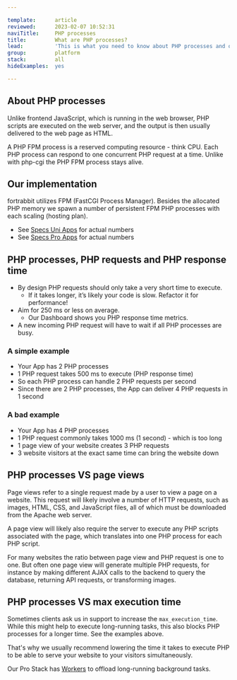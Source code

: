 ```yaml
---

template:      article
reviewed:      2023-02-07 10:52:31
naviTitle:     PHP processes
title:         What are PHP processes?
lead:          'This is what you need to know about PHP processes and our implementation.'
group:         platform
stack:         all
hideExamples:  yes

---
```


## About PHP processes

Unlike frontend JavaScript, which is running in the web browser, PHP scripts are executed on the web server, and the output is then usually delivered to the web page as HTML.

A PHP FPM process is a reserved computing resource - think CPU. Each PHP process can respond to one concurrent PHP request at a time. Unlike with php-cgi the PHP FPM process stays alive.

## Our implementation

fortrabbit utilizes FPM (FastCGI Process Manager). Besides the allocated PHP memory we spawn a number of persistent FPM PHP processes with each scaling (hosting plan).

- See [Specs Uni Apps](https://www.fortrabbit.com/specs) for actual numbers
- See [Specs Pro Apps](https://www.fortrabbit.com/specs-pro) for actual numbers

## PHP processes, PHP requests and PHP response time

- By design PHP requests should only take a very short time to execute.
  - If it takes longer, it’s likely your code is slow. Refactor it for performance!
- Aim for 250 ms or less on average.
  - Our Dashboard shows you PHP response time metrics.
- A new incoming PHP request will have to wait if all PHP processes are busy.

### A simple example

- Your App has 2 PHP processes
- 1 PHP request takes 500 ms to execute (PHP response time)
- So each PHP process can handle 2 PHP requests per second
- Since there are 2 PHP processes, the App can deliver 4 PHP requests in 1 second

### A bad example

- Your App has 4 PHP processes
- 1 PHP request commonly takes 1000 ms (1 second) - which is too long
- 1 page view of your website creates 3 PHP requests
- 3 website visitors at the exact same time can bring the website down

## PHP processes VS page views

Page views refer to a single request made by a user to view a page on a website. This request will likely involve a number of HTTP requests, such as images, HTML, CSS, and JavaScript files, all of which must be downloaded from the Apache web server. 

A page view will likely also require the server to execute any PHP scripts associated with the page, which translates into one PHP process for each PHP script.

For many websites the ratio between page view and PHP request is one to one. But often one page view will generate multiple PHP requests, for instance by making different AJAX calls to the backend to query the database, returning API requests, or transforming images.

## PHP processes VS max execution time

Sometimes clients ask us in support to increase the `max_execution_time`. While this might help to execute long-running tasks, this also blocks PHP processes for a longer time. See the examples above.

That's why we usually recommend lowering the time it takes to execute PHP to be able to serve your website to your visitors simultaneously.

Our Pro Stack has [Workers](/workers) to offload long-running background tasks.

